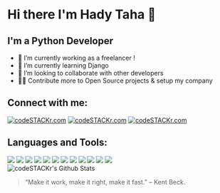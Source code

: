 # Hi there  I'm Hady Taha 👋


## I'm a Python Developer

- 🔭 I’m currently working as a freelancer !
- 🌱 I’m currently learning Django
- 👯 I’m looking to collaborate with other developers
- 🐱‍👓 Contribute more to Open Source projects & setup my company


## Connect with me:


[<img align="cenert" alt="codeSTACKr.com"  src="https://img.shields.io/badge/Instagram-E4405F?style=for-the-badge&logo=instagram&logoColor=white"/>](https://twitter.com/HadyTaha77)
[<img align="cenert" alt="codeSTACKr.com"  src="https://img.shields.io/badge/Twitter-1DA1F2?style=for-the-badge&logo=twitter&logoColor=white"/>](https://www.instagram.com/haditaha__/)
[<img align="cenert" alt="codeSTACKr.com"  src="https://img.shields.io/badge/LinkedIn-0077B5?style=for-the-badge&logo=linkedin&logoColor=white"/>](https://www.linkedin.com/in/hady-taha/)<br>

## Languages and Tools:

<img  src="https://img.shields.io/badge/Python-3776AB?style=for-the-badge&logo=python&logoColor=white" />
<img  src="https://img.shields.io/badge/Django-092E20?style=for-the-badge&logo=django&logoColor=white" />
<img   src="https://img.shields.io/badge/jQuery-0769AD?style=for-the-badge&logo=jquery&logoColor=white" />
<img    src="https://img.shields.io/badge/JavaScript-F7DF1E?style=for-the-badge&logo=javascript&logoColor=black" />
<img    src="https://img.shields.io/badge/HTML-239120?style=for-the-badge&logo=html5&logoColor=white" /> 
<img   src="https://img.shields.io/badge/HTML5-E34F26?style=for-the-badge&logo=html5&logoColor=white" /> 
<img    src="https://img.shields.io/badge/CSS-239120?&style=for-the-badge&logo=css3&logoColor=white" />
<img    src="https://img.shields.io/badge/CSS3-1572B6?style=for-the-badge&logo=css3&logoColor=white" />
<img    src="https://img.shields.io/badge/Bootstrap-563D7C?style=for-the-badge&logo=bootstrap&logoColor=white" />
<img    src="https://img.shields.io/badge/Flutter-02569B?style=for-the-badge&logo=flutter&logoColor=white" />
<img   src="https://img.shields.io/badge/MySQL-00000F?style=for-the-badge&logo=mysql&logoColor=white" />
<img   src="https://img.shields.io/badge/SQLite-07405E?style=for-the-badge&logo=sqlite&logoColor=white" /><br>

<img  alt="codeSTACKr's Github Stats" src="https://github-readme-stats.vercel.app/api?username=Hady-Taha&show_icons=true&hide_border=false" /> 

> “Make it work, make it right, make it fast.” – Kent Beck.
